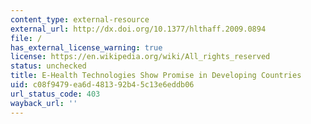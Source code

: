 ```yaml
---
content_type: external-resource
external_url: http://dx.doi.org/10.1377/hlthaff.2009.0894
file: /
has_external_license_warning: true
license: https://en.wikipedia.org/wiki/All_rights_reserved
status: unchecked
title: E-Health Technologies Show Promise in Developing Countries
uid: c08f9479-ea6d-4813-92b4-5c13e6eddb06
url_status_code: 403
wayback_url: ''
---
```

